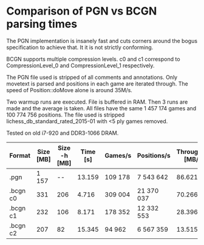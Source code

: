 # Comparison of PGN vs BCGN parsing times

The PGN implementation is insanely fast and cuts corners around the bogus specification to achieve that. It it is not strictly conforming.

BCGN supports multiple compression levels.
c0 and c1 correspond to CompressionLevel_0 and CompressionLevel_1 respectively.

The PGN file used is stripped of all comments and annotations.
Only movetext is parsed and positions in each game are iterated through.
The speed of Position::doMove alone is around 35M/s.

Two warmup runs are executed. File is buffered in RAM.
Then 3 runs are made and the average is taken.
All files have the same 1 457 174 games and 100 774 756 positions.
The file used is stripped lichess_db_standard_rated_2015-01 with <5 ply games removed.

Tested on old i7-920 and DDR3-1066 DRAM.

|Format|Size [MB]|Size -h [MB]|Time [s]|Games/s|Positions/s|Throughput [MB/s]|Speedup|
|-|-|-|-|-|-|-|-|
|.pgn|1 157|--|13.159|109 178|7 543 642|86.621|1|
|.bcgn c0|331|206|4.716|309 004|21 370 037|70.266|2.83|
|.bcgn c1|232|106|8.171|178 352|12 332 553|28.396|1.63|
|.bcgn c2|207|82|15.345|94 962|6 567 359|13.515|0.87|